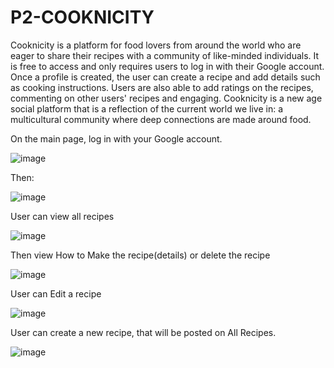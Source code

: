 # P2-COOKNICITY

Cooknicity is a platform for food lovers from around the world who are eager to share their recipes with a community of like-minded individuals. 
It is free to access and only requires users to log in with their Google account. 
Once a profile is created, the user can create a recipe and add details such as cooking instructions. Users are also able to add ratings on the recipes, commenting on other users' recipes and engaging. 
Cooknicity is a new age social platform that is a reflection of the current world we live in: a multicultural community where deep connections are made around food.

On the main page, log in with your Google account.

![image](https://i.imgur.com/F1cZqQi.jpg)

Then:

![image](https://i.imgur.com/3ITug5w.jpg)

User can view all recipes

![image](https://i.imgur.com/mPIq7CG.jpg)

Then view How to Make the recipe(details) or delete the recipe

![image](https://i.imgur.com/mPIq7CG.jpg)

User can Edit a recipe

![image](https://i.imgur.com/PZpPxtw.jpg)

User can create a new recipe, that will be posted on All Recipes.

![image](https://i.imgur.com/KMmgLpZ.jpg)

